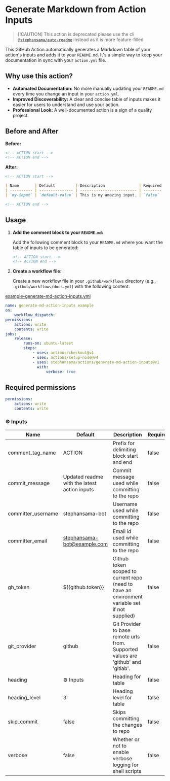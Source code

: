 # Generate Markdown from Action Inputs

> \[!CAUTION]
> This action is deprecated please use the cli [`@stephansama/auto-readme`](https://github.com/stephansama/packages/tree/main/core/auto-readme) instead as it is more feature-filled

This GitHub Action automatically generates a Markdown table of your action's inputs and adds it to your `README.md`. It's a simple way to keep your documentation in sync with your `action.yml` file.

## Why use this action?

* **Automated Documentation:** No more manually updating your `README.md` every time you change an input in your `action.yml`.
* **Improved Discoverability:** A clear and concise table of inputs makes it easier for users to understand and use your action.
* **Professional Look:** A well-documented action is a sign of a quality project.

## Before and After

**Before:**

```markdown
<!-- ACTION start -->
<!-- ACTION end -->
```

**After:**

```markdown
<!-- ACTION start -->

| Name       | Default         | Description               | Required |
| ---------- | --------------- | ------------------------- | -------- |
| `my-input` | `default-value` | This is my amazing input. | `false`  |

<!-- ACTION end -->
```

## Usage

1. **Add the comment block to your `README.md`:**

   Add the following comment block to your `README.md` where you want the table of inputs to be generated:

   ```markdown
   <!-- ACTION start -->
   <!-- ACTION end -->
   ```

2. **Create a workflow file:**

   Create a new workflow file in your `.github/workflows` directory (e.g., `.github/workflows/docs.yml`) with the following content:

[example-generate-md-action-inputs.yml](../.github/workflows/examples/example-generate-md-action-inputs.yml)

```yaml
name: generate-md-action-inputs example
on:
    workflow_dispatch:
permissions:
    actions: write
    contents: write
jobs:
    release:
        runs-on: ubuntu-latest
        steps:
            - uses: actions/checkout@v4
            - uses: actions/setup-node@v4
            - uses: stephansama/actions/generate-md-action-inputs@v1
              with:
                  verbose: true
```

## Required permissions

```yaml
permissions:
    actions: write
    contents: write
```

<!-- ACTION start -->

### ⚙️ Inputs

| Name               | Default                                      | Description                                                                                    | Required |
| ------------------ | -------------------------------------------- | ---------------------------------------------------------------------------------------------- | -------- |
| comment\_tag\_name   | ACTION                                       | Prefix for delimiting block start and end                                                      | false    |
| commit\_message     | Updated readme with the latest action inputs | Commit message used while committing to the repo                                               | false    |
| committer\_username | stephansama-bot                              | Username used while committing to the repo                                                     | false    |
| committer\_email    | <stephansama-bot@example.com>                | Email id used while committing to the repo                                                     | false    |
| gh\_token           | ${{github.token}}                            | Github token scoped to current repo (need to have an environment variable set if not supplied) | false    |
| git\_provider       | github                                       | Git Provider to base remote urls from. Supported values are 'github' and 'gitlab'.             | false    |
| heading            | ⚙️ Inputs                                    | Heading for table                                                                              | false    |
| heading\_level      | 3                                            | Heading level for table                                                                        | false    |
| skip\_commit        | false                                        | Skips committing the changes to repo                                                           | false    |
| verbose            | false                                        | Whether or not to enable verbose logging for shell scripts                                     | false    |

<!-- ACTION end -->
